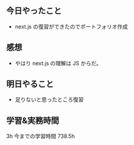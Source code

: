 ## 今日やったこと

- next.js の復習ができたのでポートフォリオ作成

## 感想

- やはり next.js の理解は JS からだ。

## 明日やること

- 足りないと思ったところ復習

## 学習&実務時間

3h
今までの学習時間 738.5h

